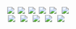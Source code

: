 <div align="center">
    
<p>
<img src="https://img.shields.io/badge/JAVA-007396?style=for-the-badge&logo=JAVA&logoColor=white"/>&nbsp 
<img src="https://img.shields.io/badge/Spring-6DB33F?style=for-the-badge&logo=Spring&logoColor=white"/>&nbsp
<img src="https://img.shields.io/badge/Springboot-6DB33F?style=for-the-badge&logo=Springboot&logoColor=white"/>&nbsp
<img src="https://img.shields.io/badge/Python-3766AB?style=for-the-badge&logo=Python&logoColor=white"/></a>&nbsp 
<img src="https://img.shields.io/badge/Django-092E20?style=for-the-badge&logo=Django&logoColor=white"/></a> &nbsp
<img src="https://img.shields.io/badge/Flask-000000?style=for-the-badge&logo=Flask&logoColor=white"/></a> <br>
<img src="https://img.shields.io/badge/HTML5-E34F26?style=for-the-badge&logo=HTML5&logoColor=white"/></a> &nbsp
<img src="https://img.shields.io/badge/CSS3-1572B6?style=for-the-badge&logo=CSS3&logoColor=white"/></a> &nbsp
<img src="https://img.shields.io/badge/JavaScript-F7DF1E?style=for-the-badge&logo=JavaScript&logoColor=white"/></a> &nbsp
<img src="https://img.shields.io/badge/MySQL-4479A1?style=for-the-badge&logo=MySQL&logoColor=white"/></a> &nbsp 
<img src="https://img.shields.io/badge/PostgreSQL-4169E1?style=for-the-badge&logo=PostgreSQL&logoColor=white"/></a> &nbsp
</p>
</div>

<!--
**younghoondoodoom/younghoondoodoom** is a ✨ _special_ ✨ repository because its `README.md` (this file) appears on your GitHub profile.

Here are some ideas to get you started:

- 🔭 I’m currently working on ...
- 🌱 I’m currently learning ...
- 👯 I’m looking to collaborate on ...
- 🤔 I’m looking for help with ...
- 💬 Ask me about ...
- 📫 How to reach me: ...
- 😄 Pronouns: ...
- ⚡ Fun fact: ...
-->
